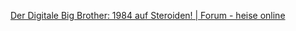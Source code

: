 [Der Digitale Big Brother: 1984 auf Steroiden! | Forum - heise online](https://www.heise.de/forum/heise-online/Kommentare/Stop-CSAM-Act-Durchgehende-Verschluesselung-koennte-auch-in-den-USA-weichen/Der-Digitale-Big-Brother-1984-auf-Steroiden/thread-7337221/#posting_42555475)